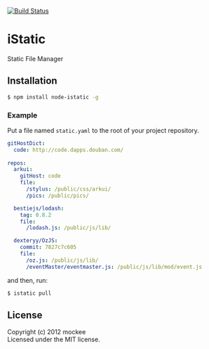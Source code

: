 [![Build Status](https://secure.travis-ci.org/mockee/istatic.png)](http://travis-ci.org/mockee/istatic)

# iStatic

Static File Manager

## Installation
```bash
$ npm install node-istatic -g
```

### Example

Put a file named `static.yaml` to the root of your project repository.

```yaml
gitHostDict:
  code: http://code.dapps.douban.com/
  
repos:
  arkui:
    gitHost: code
    file:
      /stylus: /public/css/arkui/
      /pics: /public/pics/

  bestiejs/lodash:
    tag: 0.8.2
    file:
      /lodash.js: /public/js/lib/

  dexteryy/OzJS:
    commit: 7827c7c605
    file:
      /oz.js: /public/js/lib/
      /eventMaster/eventmaster.js: /public/js/lib/mod/event.js
```

and then, run:

```bash
$ istatic pull
```

## License
Copyright (c) 2012 mockee  
Licensed under the MIT license.
